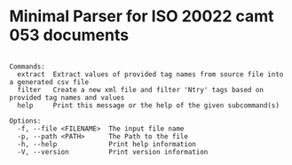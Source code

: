 # Minimal Parser for ISO 20022 camt 053 documents

```Usage: camtreader.exe --file <FILENAME> --path <PATH> <COMMAND>

Commands:
  extract  Extract values of provided tag names from source file into a generated csv file
  filter   Create a new xml file and filter 'Ntry' tags based on provided tag names and values
  help     Print this message or the help of the given subcommand(s)

Options:
  -f, --file <FILENAME>  The input file name
  -p, --path <PATH>      The Path to the file
  -h, --help             Print help information
  -V, --version          Print version information
```
